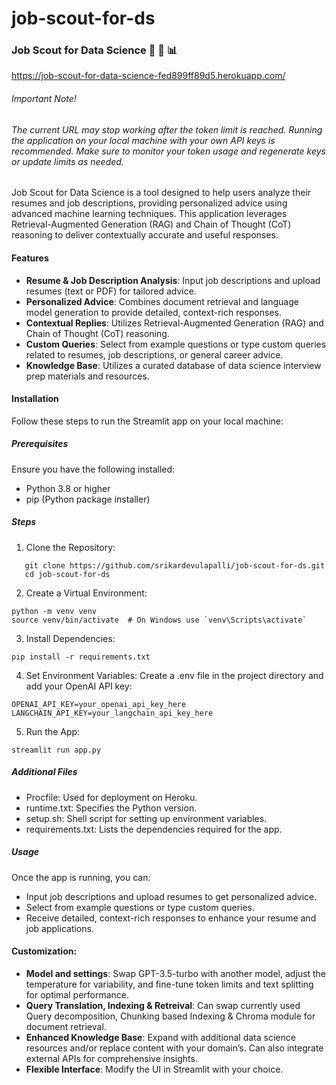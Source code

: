 # job-scout-for-ds

### Job Scout for Data Science :brain: :briefcase: :bar_chart:	

https://job-scout-for-data-science-fed899ff89d5.herokuapp.com/

###### Important Note!
###### _The current URL may stop working after the token limit is reached. Running the application on your local machine with your own API keys is recommended. Make sure to monitor your token usage and regenerate keys or update limits as needed._

Job Scout for Data Science is a tool designed to help users analyze their resumes and job descriptions, providing personalized advice using advanced machine learning techniques. This application leverages Retrieval-Augmented Generation (RAG) and Chain of Thought (CoT) reasoning to deliver contextually accurate and useful responses. 

#### Features
- **Resume & Job Description Analysis**: Input job descriptions and upload resumes (text or PDF) for tailored advice.
- **Personalized Advice**: Combines document retrieval and language model generation to provide detailed, context-rich responses.
- **Contextual Replies**: Utilizes Retrieval-Augmented Generation (RAG) and Chain of Thought (CoT) reasoning.
- **Custom Queries**: Select from example questions or type custom queries related to resumes, job descriptions, or general career advice.
- **Knowledge Base**: Utilizes a curated database of data science interview prep materials and resources.

#### Installation
Follow these steps to run the Streamlit app on your local machine:

##### Prerequisites
Ensure you have the following installed:
- Python 3.8 or higher
- pip (Python package installer)

##### Steps
1. Clone the Repository:
```
   git clone https://github.com/srikardevulapalli/job-scout-for-ds.git
   cd job-scout-for-ds
```
2. Create a Virtual Environment:
```
python -m venv venv
source venv/bin/activate  # On Windows use `venv\Scripts\activate`
```
3. Install Dependencies:
```
pip install -r requirements.txt
```
4. Set Environment Variables:
Create a .env file in the project directory and add your OpenAI API key:
```
OPENAI_API_KEY=your_openai_api_key_here
LANGCHAIN_API_KEY=your_langchain_api_key_here
```
5. Run the App:
```
streamlit run app.py
```

##### Additional Files
- Procfile: Used for deployment on Heroku.
- runtime.txt: Specifies the Python version.
- setup.sh: Shell script for setting up environment variables.
- requirements.txt: Lists the dependencies required for the app.

##### Usage
Once the app is running, you can:
- Input job descriptions and upload resumes to get personalized advice.
- Select from example questions or type custom queries.
- Receive detailed, context-rich responses to enhance your resume and job applications.

#### Customization:

- **Model and settings**: Swap GPT-3.5-turbo with another model, adjust the temperature for variability, and fine-tune token limits and text splitting for optimal performance.
- **Query Translation, Indexing & Retreival**: Can swap currently used Query decomposition, Chunking based Indexing & Chroma module for document retrieval.
- **Enhanced Knowledge Base**: Expand with additional data science resources and/or replace content with your domain’s. Can also integrate external APIs for comprehensive insights.
- **Flexible Interface**: Modify the UI in Streamlit with your choice.












